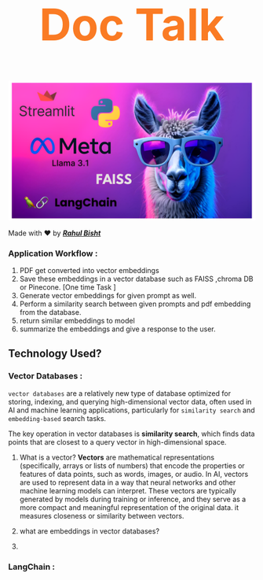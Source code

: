 <h1 style="color: #fa7b24; 
               font-size: 90px; 
               text-align: center;">
        Doc Talk
</h1>

<img src="./Banner.png" alt="Banner of Technology Used"/>



</br>

Made with ❤️ by ***[Rahul Bisht](https://www.linkedin.com/in/RahulB001/)***


### Application Workflow :

1. PDF get converted into vector embeddings
2. Save these embeddings in a vector database such as FAISS ,chroma DB or Pinecone. [One time Task ]
3. Generate vector embeddings for given prompt as well.
4. Perform a similarity search between given prompts and pdf embedding from the database.
5. return similar embeddings to model
6. summarize the embeddings and give a response to the user.


## Technology Used?

### Vector Databases :

  `vector databases` are a relatively new type of database optimized for storing, indexing, and querying high-dimensional vector data, often used in AI and machine learning applications, particularly for `similarity search` and `embedding-based` search tasks.

The key operation in vector databases is **similarity search**, which finds data points that are closest to a query vector in high-dimensional space.

1. What is a vector?
                    **Vectors** are mathematical representations (specifically, arrays or lists of numbers) that encode the properties or features of data points, such as words, images, or audio.
                     In AI, vectors are used to represent data in a way that neural networks and other machine learning models can interpret. These vectors are typically generated by models during training or inference, and they serve as a more compact and meaningful representation of the original data.
it  measures closeness or similarity between vectors.
2. what are embeddings in vector databases?

3. 

### LangChain :
